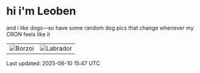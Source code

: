 # hi i'm Leoben

and i like dogs—so have some random dog pics that change whenever my CRON feels like it

|  |  |
|--------|----------|
| ![Borzoi](https://random-dog-vercel.vercel.app/api/random-borzoi?v=1749570432) | ![Labrador](https://random-dog-vercel.vercel.app/api/random-labrador?v=1749570432) |

Last updated: 2025-06-10 15:47 UTC
